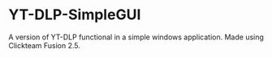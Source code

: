 # YT-DLP-SimpleGUI
A version of YT-DLP functional in a simple windows application. Made using Clickteam Fusion 2.5.
